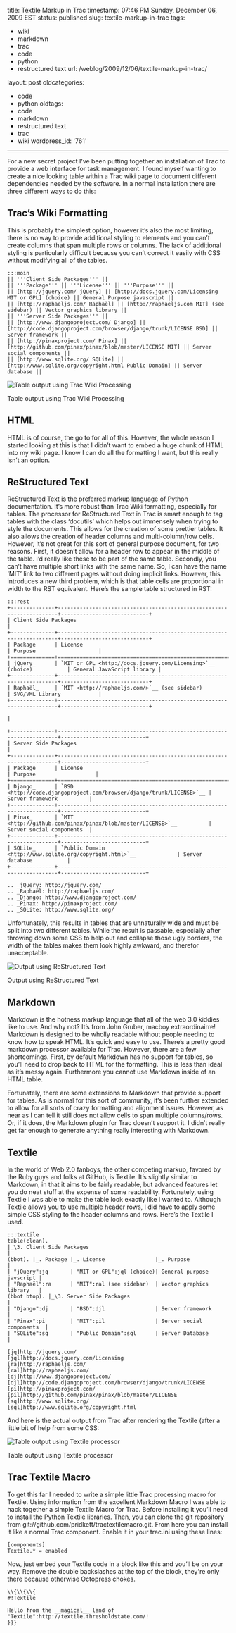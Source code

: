 title: Textile Markup in Trac
timestamp: 07:46 PM Sunday, December 06, 2009 EST
status: published
slug: textile-markup-in-trac
tags:
- wiki
- markdown
- trac
- code
- python
- restructured text
url: /weblog/2009/12/06/textile-markup-in-trac/

layout: post
oldcategories:
- code
- python
oldtags:
- code
- markdown
- restructured text
- trac
- wiki
wordpress_id: '761'

---

For a new secret project I’ve been putting together an installation of Trac to provide a web interface for task management. I found myself wanting to create a nice looking table within a Trac wiki page to document different dependencies needed by the software. In a normal installation there are three different ways to do this:

## Trac’s Wiki Formatting
This is probably the simplest option, however it’s also the most limiting, there is no way to provide additional styling to elements and you can’t create columns that span multiple rows or columns.  The lack of additional styling is particularly difficult because you can’t correct it easily with CSS without modifying all of the tables.

    :::moin
    || '''Client Side Packages''' ||
    || '''Package''' || '''License''' || '''Purpose''' ||
    || [http://jquery.com/ jQuery] || [http://docs.jquery.com/Licensing MIT or GPL] (choice) || General Purpose javascript ||
    || [http://raphaeljs.com/ Raphaël] || [http://raphaeljs.com MIT] (see sidebar) || Vector graphics library ||
    || '''Server Side Packages''' ||
    || [http://www.djangoproject.com/ Django] || [http://code.djangoproject.com/browser/django/trunk/LICENSE BSD] || Server framework ||
    || [http://pinaxproject.com/ Pinax] || [http://github.com/pinax/pinax/blob/master/LICENSE MIT] || Server social components ||
    || [http://www.sqlite.org/ SQLite] || [http://www.sqlite.org/copyright.html Public Domain] || Server database ||


<div class="image caption center">
    <img src="/weblog/media/2009/12/trac-table.png" alt="Table output using Trac Wiki Processing">
    <p>Table output using Trac Wiki Processing</p>
</div>

## HTML
HTML is of course, the go to for all of this.  However, the whole reason I started looking at this is that I didn’t want to embed a huge chunk of HTML into my wiki page.  I know I can do all the formatting I want, but this really isn’t an option.

## ReStructured Text
ReStructured Text is the preferred markup language of Python documentation.  It’s more robust than Trac Wiki formatting, especially for tables.  The processor for ReStructured Text in Trac is smart enough to tag tables with the class ‘docutils’ which helps out immensely when trying to style the documents.  This allows for the creation of some prettier tables.  It also allows the creation of header columns and multi-column/row cells.  However, it’s not great for this sort of general purpose document, for two reasons.  First,  it doesn’t allow for a header row to appear in the middle of the table.  I’d really like these to be part of the same table.  Secondly, you can’t have multiple short links with the same name.  So, I can have the name ‘MIT’ link to two different pages without doing implicit links.  However, this introduces a new third problem, which is that table cells are proportional in width to the RST equivalent.  Here’s the sample table structured in RST:

    :::rest
    +--------------+----------------------------------------------------------------------+----------------------------+
    | Client Side Packages                                                                                             |
    +--------------+----------------------------------------------------------------------+----------------------------+
    | Package      | License                                                              | Purpose                    |
    +==============+======================================================================+============================+
    | jQuery_      | `MIT or GPL <http://docs.jquery.com/Licensing>`__ (choice)           | General JavaScript library |
    +--------------+----------------------------------------------------------------------+----------------------------+
    | Raphaël_     | `MIT <http://raphaeljs.com/>`__ (see sidebar)                        | SVG/VML Library            |
    +--------------+----------------------------------------------------------------------+----------------------------+
     
    |
     
    +--------------+----------------------------------------------------------------------+---------------------------+
    | Server Side Packages                                                                                            |
    +--------------+----------------------------------------------------------------------+---------------------------+
    | Package      | License                                                              | Purpose                   |
    +==============+======================================================================+===========================+
    | Django_      | `BSD <http://code.djangoproject.com/browser/django/trunk/LICENSE>`__ | Server framework          |
    +--------------+----------------------------------------------------------------------+---------------------------+
    | Pinax_       | `MIT <http://github.com/pinax/pinax/blob/master/LICENSE>`__          | Server social components  |
    +--------------+----------------------------------------------------------------------+---------------------------+
    | SQLite_      | `Public Domain <http://www.sqlite.org/copyright.html>`__             | Server database           |
    +--------------+----------------------------------------------------------------------+---------------------------+ 
     
    .. _jQuery: http://jquery.com/
    .. _Raphaël: http://raphaeljs.com/
    .. _Django: http://www.djangoproject.com/
    .. _Pinax: http://pinaxproject.com/
    .. _SQLite: http://www.sqlite.org/


Unfortunately, this results in tables that are unnaturally wide and must be split into two different tables.  While the result is passable, especially after throwing down some CSS to help out and collapse those ugly borders, the width of the tables makes them look highly awkward, and therefor unacceptable.

<div class="image caption center">
    <img src="/weblog/media/2009/12/rst-table.png" alt="Output using ReStructured Text">
    <p>Output using ReStructured Text</p>
</div>

## Markdown
Markdown is the hotness markup language that all of the web 3.0 kiddies like to use. And why not?  It’s from John Gruber, macboy extraordinairre!  Markdown is designed to be wholly readable without people needing to know how to speak HTML.  It’s quick and easy to use.  There’s a pretty good markdown processor available for Trac.  However, there are a few shortcomings.  First, by default Markdown has no support for tables, so you’ll need to drop back to HTML for the formatting.  This is less than ideal as it’s messy again.  Furthermore you cannot use Markdown inside of an HTML table.

Fortunately, there are some extensions to Markdown that provide support for tables.  As is normal for this sort of community, it’s been further extended to allow for all sorts of crazy formatting and alignment issues.  However, as near as I can tell it still does not allow cells to span multiple columns/rows.  Or, if it does, the Markdown plugin for Trac doesn’t support it.  I didn’t really get far enough to generate anything really interesting with Markdown.

## Textile
In the world of Web 2.0 fanboys, the other competing markup, favored by the Ruby guys and folks at GitHub, is Textile.  It’s slightly similar to Markdown, in that it aims to be fairly readable, but advanced features let you do neat stuff at the expense of some readability.  Fortunately, using Textile I was able to make the table look exactly like I wanted to.  Although Textile allows you to use multiple header rows, I did have to apply some simple CSS styling to the header columns and rows.  Here’s the Textile I used.

    :::textile
    table(clean).
    |_\3. Client Side Packages                                                 |
    (bbot). |_. Package |_. License                |_. Purpose                 |
    | "jQuery":jq       | "MIT or GPL":jql (choice)| General purpose javscript |
    | "Raphaël":ra      | "MIT":ral (see sidebar)  | Vector graphics library   |
    (bbot btop). |_\3. Server Side Packages                                    |
    | "Django":dj       | "BSD":djl                | Server framework          |
    | "Pinax":pi        | "MIT":pil                | Server social components  |
    | "SQLite":sq       | "Public Domain":sql      | Server Database           |
     
    [jq]http://jquery.com/
    [jql]http://docs.jquery.com/Licensing
    [ra]http://raphaeljs.com/
    [ral]http://raphaeljs.com/
    [dj]http://www.djangoproject.com/
    [djl]http://code.djangoproject.com/browser/django/trunk/LICENSE
    [pi]http://pinaxproject.com/
    [pil]http://github.com/pinax/pinax/blob/master/LICENSE
    [sq]http://www.sqlite.org/
    [sql]http://www.sqlite.org/copyright.html


And here is the actual output from Trac after rendering the Textile (after a little bit of help from some CSS:

<div class="image caption center">
    <img src="/weblog/media/2009/12/textile-table.png" alt="Table output using Textile processor">
    <p>Table output using Textile processor</p>
</div>

## Trac Textile Macro
To get this far I needed to write a simple little Trac processing macro for Textile. Using information from the excellent Markdown Macro I was able to hack together a simple Textile Macro for Trac.  Before installing it you’ll need to install the Python Textile libraries.  Then, you can clone the git repository from git://github.com/pridkett/tractextilemacro.git.  From here you can install it like a normal Trac component.  Enable it in your trac.ini using these lines:


    [components]
    Textile.* = enabled


Now, just embed your Textile code in a block like this and you’ll be
on your way. Remove the double backslashes at the top of the block,
they're only there because otherwise Octopress chokes.


    \\{\\{\\{
    #!Textile
     
    Hello from the __magical__ land of "Textile":http://textile.thresholdstate.com/!
    }}}

